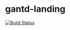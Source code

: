# gantd-landing

[![Build Status](https://travis-ci.org/gantFDT/gantd-landing.svg?branch=master)](https://travis-ci.org/gantFDT/gantd-landing)
